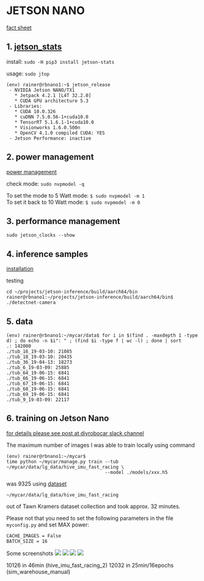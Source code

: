 # JETSON NANO
[fact sheet](https://elinux.org/Jetson_Nano)

## 1. [jetson_stats](https://github.com/rbonghi/jetson_stats) 
install: ```sudo -H pip3 install jetson-stats```

usage: ```sudo jtop```

```
(env) rainer@rbnano1:~$ jetson_release
 - NVIDIA Jetson NANO/TX1
   * Jetpack 4.2.1 [L4T 32.2.0]
   * CUDA GPU architecture 5.3
 - Libraries:
   * CUDA 10.0.326
   * cuDNN 7.5.0.56-1+cuda10.0
   * TensorRT 5.1.6.1-1+cuda10.0
   * Visionworks 1.6.0.500n
   * OpenCV 4.1.0 compiled CUDA: YES
 - Jetson Performance: inactive
```


## 2. power management
[power management](https://www.jetsonhacks.com/2019/04/10/jetson-nano-use-more-power)

check mode:
```sudo nvpmodel -q```

To set the mode to 5 Watt mode:
```$ sudo nvpmodel -m 1```
<br>
To set it back to 10 Watt mode:
```$ sudo nvpmodel -m 0```

## 3. performance management
```sudo jetson_clocks --show```

## 4. inference samples
[installation](https://thenewstack.io/tutorial-configure-nvidia-jetson-nano-as-an-ai-testbed/)

testing
```
cd ~/projects/jetson-inference/build/aarch64/bin
rainer@rbnano1:~/projects/jetson-inference/build/aarch64/bin$ ./detectnet-camera
```

## 5. data
```
(env) rainer@rbnano1:~/mycar/data$ for i in $(find . -maxdepth 1 -type d) ; do echo -n $i": " ; (find $i -type f | wc -l) ; done | sort
.: 142000
./tub_16_19-03-10: 21085
./tub_18_19-03-10: 20435
./tub_36_19-04-13: 18273
./tub_6_19-03-09: 25885
./tub_64_19-06-15: 6841
./tub_66_19-06-15: 6841
./tub_67_19-06-15: 6841
./tub_68_19-06-15: 6841
./tub_69_19-06-15: 6841
./tub_9_19-03-09: 22117
```

## 6. training on Jetson Nano 
[for details please see post at diyrobocar slack channel](https://donkeycar.slack.com/archives/C4HR56WN6/p1569174142082900)

The maximum number of images I was able to train locally using command
```
(env) rainer@rbnano1:~/mycar$ 
time python ~/mycar/manage.py train --tub ~/mycar/data/lg_data/hive_imu_fast_racing \ 
                                    --model ./models/xxx.h5
```
was 9325 using [dataset](https://github.com/connected-autonomous-mobility/20-data)

```~/mycar/data/lg_data/hive_imu_fast_racing```

out of Tawn Kramers dataset collection and took approx. 32 minutes. 

Please not that you need to set the following parameters in the file ```myconfig.py``` and set MAX power:
```
CACHE_IMAGES = False
BATCH_SIZE = 16
```
Some screenshots
![](https://github.com/connected-autonomous-mobility/50-hardware/blob/master/images/training_on_jetson_nano.png)
![](https://github.com/connected-autonomous-mobility/50-hardware/blob/master/images/training_on_jetson_number.png)
![](https://github.com/connected-autonomous-mobility/50-hardware/blob/master/images/training_on_jetson_nano_time.png)
![](https://github.com/connected-autonomous-mobility/50-hardware/blob/master/images/training_on_jetson_nano_model_loss.png)

10126 in 46min (hive_imu_fast_racing_2)
12032 in 25min/16epochs (sim_warehouse_manual)
